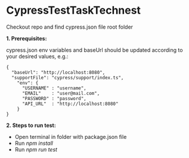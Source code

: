 # CypressTestTaskTechnest


Checkout repo and find cypress.json file root folder

**1. Prerequisites:**  

cypress.json env variables and baseUrl should be updated according to your desired values, e.g.:  

```
{  
  "baseUrl": "http://localhost:8080",
  "supportFile": "cypress/support/index.ts", 
    "env": {  
      "USERNAME" : "username",  
      "EMAIL"    : "user@mail.com",  
      "PASSWORD" : "password",  
      "API_URL"  : "http://localhost:8080"  
    }  
}
```

**2. Steps to run test:**
* Open terminal in folder with package.json file
* Run *npm install*
* Run *npm run test*
